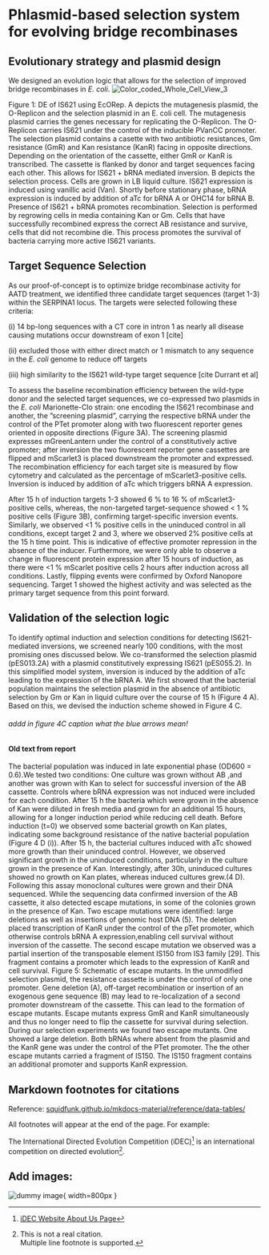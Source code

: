 # Phlasmid-based selection system for evolving bridge recombinases
## Evolutionary strategy and plasmid design
We designed an evolution logic that allows for the selection of improved bridge recombinases in *E. coli*. 
![Color_coded_Whole_Cell_View_3](https://github.com/user-attachments/assets/4b06a5a7-0665-4d57-95cd-71e48d96d1e4)
<figcaption>Figure 1: DE of IS621 using EcORep. A depicts the mutagenesis plasmid, the O-Replicon and the selection
plasmid in an E. coli cell. The mutagenesis plasmid carries the genes necessary for replicating the O-Replicon.
The O-Replicon carries IS621 under the control of the inducible PVanCC promoter. The selection plasmid
contains a casette with two antibiotic resistances, Gm resistance (GmR) and Kan resistance (KanR) facing in
opposite directions. Depending on the orientation of the cassette, either GmR or KanR is transcribed. The
cassette is flanked by donor and target sequences facing each other. This allows for IS621 + bRNA mediated
inversion. B depicts the selection process. Cells are grown in LB liquid culture. IS621 expression is induced
using vanillic acid (Van). Shortly before stationary phase, bRNA expression is induced by addition of aTc for
bRNA A or OHC14 for bRNA B. Presence of IS621 + bRNA promotes recombination. Selection is performed
by regrowing cells in media containing Kan or Gm. Cells that have successfully recombined express the correct
AB resistance and survive, cells that did not recombine die. This process promotes the survival of bacteria
carrying more active IS621 variants.

## Target Sequence Selection
As our proof-of-concept is to optimize bridge recombinase activity for AATD treatment, we identified three candidate target sequences (target 1-3) within the SERPINA1 locus. The targets were selected following these criteria: 

(i) 14 bp-long sequences with a CT core in intron 1 as nearly all disease causing mutations occur downstream of exon 1 [cite]

(ii) excluded those with either direct match or 1 mismatch to any sequence in the _E. coli_ genome to reduce off targets

(iii) high similarity to the IS621 wild-type target sequence [cite Durrant et al]

To assess the baseline recombination efficiency between the wild-type donor and the selected target sequences, we co-expressed two plasmids in the _E. coli_ Marionette-Clo strain: one encoding the IS621 recombinase and another, the ”screening plasmid”, carrying the respective bRNA under the control of the PTet promoter along with two fluorescent reporter genes oriented in opposite directions (Figure 3A). 
The screening plasmid expresses mGreenLantern under the control of a constitutively active promoter; after inversion the two fluorescent reporter gene cassettes are flipped and mScarlet3 is placed downstream the promoter and expressed. The recombination efficiency for each target site is measured by flow cytometry and calculated as the percentage of mScarlet3-positive cells. Inversion is induced by addition of aTc which triggers bRNA A expression. 

After 15 h of induction targets 1-3 showed 6 % to 16 % of mScarlet3-positive cells, whereas, the non-targeted target-sequence showed < 1 % positive cells (Figure 3B), confirming target-specific inversion events. Similarly, we observed <1 % positive cells in the uninduced control in all conditions, except target 2 and 3, where we observed 2% positive cells at the 15 h time point. This is indicative of effective promoter repression in the absence of the inducer. Furthermore, we were only able to observe a change in fluorescent protein expression after 15 hours of induction, as there were <1 % mScarlet positive cells 2 hours after induction across all conditions. Lastly, flipping events were confirmed by Oxford Nanopore sequencing. Target 1 showed the highest activity and was selected as the primary target sequence from this point forward.


## Validation of the selection logic 
To identify optimal induction and selection conditions for detecting IS621-mediated inversions, we screened
nearly 100 conditions, with the most promising ones discussed below. We co-transformed the selection plasmid (pES013.2A) with a plasmid constitutively expressing IS621 (pES055.2). In this simplified model system, inversion is induced by the addition of aTc leading to the expression of the bRNA A. We first showed that the bacterial population maintains the selection plasmid in the absence of antibiotic selection by Gm or Kan in liquid culture over the course of 15 h (Figure 4 A). Based on this, we devised the induction scheme showed in Figure 4 C.
###### addd in figure 4C caption what the blue arrows mean!


#### Old text from report

The bacterial population was induced in late exponential phase (OD600 = 0.6).We tested two conditions: One
culture was grown without AB ,and another was grown with Kan to select for successful inversion of the AB
cassette. Controls where bRNA expression was not induced were included for each condition. After 15 h the
bacteria which were grown in the absence of Kan were diluted in fresh media and grown for an additional 15
hours, allowing for a longer induction period while reducing cell death. Before induction (t=0) we observed
some bacterial growth on Kan plates, indicating some background resistance of the native bacterial population
(Figure 4 D (i)). After 15 h, the bacterial cultures induced with aTc showed more growth than their uninduced
control. However, we observed significant growth in the uninduced conditions, particularly in the culture grown
in the presence of Kan. Interestingly, after 30h, uninduced cultures showed no growth on Kan plates, whereas
induced cultures grew.(4 D). Following this assay monoclonal cultures were grown and their DNA sequenced.
While the sequencing data confirmed inversion of the AB cassette, it also detected escape mutations, in some
of the colonies grown in the presence of Kan.
Two escape mutations were identified: large deletions as well as insertions of genomic host DNA (5). The
deletion placed transcription of KanR under the control of the pTet promoter, which otherwise controls bRNA
A expression,enabling cell survival without inversion of the cassette. The second escape mutation we observed
was a partial insertion of the transposable element IS150 from IS3 family [29]. This fragment contains a
promoter which leads to the expression of KanR and cell survival.
Figure 5: Schematic of escape mutants. In the unmodified selection plasmid, the resistance cassette is under the
control of only one promoter. Gene deletion (A), off-target recombination or insertion of an exogenous gene
sequence (B) may lead to re-localization of a second promoter downstream of the cassette. This can lead to the
formation of escape mutants. Escape mutants express GmR and KanR simultaneously and thus no longer need
to flip the cassette for survival during selection. During our selection experiments we found two escape mutants.
One showed a large deletion. Both bRNAs where absent from the plasmid and the KanR gene was under the
control of the PTet promoter. The the other escape mutants carried a fragment of IS150. The IS150 fragment
contains an additional promoter and supports KanR expression.



    
## Markdown footnotes for citations

Reference: [squidfunk.github.io/mkdocs-material/reference/data-tables/](https://squidfunk.github.io/mkdocs-material/reference/footnotes/)

All footnotes will appear at the end of the page. For example:

The International Directed Evolution Competition (iDEC)[^1] is an international competition on directed evolution[^2].

[^1]: [iDEC Website About Us Page](https://idec.io/pages/about_us.html)
[^2]:
    This is not a real citation.  
    Multiple line footnote is supported.

## Add images:

![dummy image](img/dummy.png){ width=800px }
